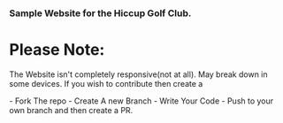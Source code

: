 ### Sample Website for the Hiccup Golf Club.

# Please Note: 
<p> The Website isn't completely responsive(not at all). May break down in some devices. If you wish to contribute then create a </p>
-  Fork The repo
-  Create A new Branch
-  Write Your Code
-  Push to your own branch and then create a PR.
